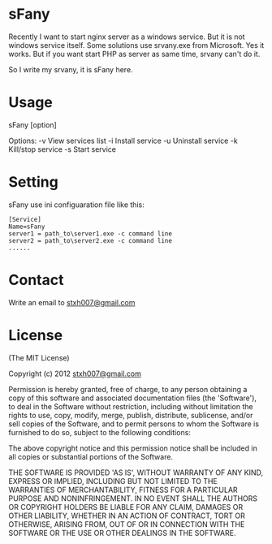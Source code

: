 sFany
=====

Recently I want to start nginx server as a windows service. But it is not windows service itself.
Some solutions use srvany.exe from Microsoft. Yes it works. But if you want start PHP as server as
same time, srvany can't do it.

So I write my srvany, it is sFany here.

Usage
=====
  sFany [option]

  Options:
        -v      View services list
        -i      Install service
        -u      Uninstall service
        -k      Kill/stop service
        -s      Start service

Setting
=======
  sFany use ini configuaration file like this:

	[Service]
	Name=sFany
	server1 = path_to\server1.exe -c command line
	server2 = path_to\server2.exe -c command line
	......

Contact
=======
Write an email to stxh007@gmail.com

License
=======
(The MIT License)

Copyright (c) 2012 stxh007@gmail.com

Permission is hereby granted, free of charge, to any person obtaining a copy of this software and associated documentation files (the 'Software'), to deal in the Software without restriction, including without limitation the rights to use, copy, modify, merge, publish, distribute, sublicense, and/or sell copies of the Software, and to permit persons to whom the Software is furnished to do so, subject to the following conditions:

The above copyright notice and this permission notice shall be included in all copies or substantial portions of the Software.

THE SOFTWARE IS PROVIDED 'AS IS', WITHOUT WARRANTY OF ANY KIND, EXPRESS OR IMPLIED, INCLUDING BUT NOT LIMITED TO THE WARRANTIES OF MERCHANTABILITY, FITNESS FOR A PARTICULAR PURPOSE AND NONINFRINGEMENT. IN NO EVENT SHALL THE AUTHORS OR COPYRIGHT HOLDERS BE LIABLE FOR ANY CLAIM, DAMAGES OR OTHER LIABILITY, WHETHER IN AN ACTION OF CONTRACT, TORT OR OTHERWISE, ARISING FROM, OUT OF OR IN CONNECTION WITH THE SOFTWARE OR THE USE OR OTHER DEALINGS IN THE SOFTWARE.